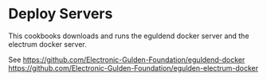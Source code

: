 # Deploy Servers

This cookbooks downloads and runs the eguldend docker server and the electrum docker server.

See
https://github.com/Electronic-Gulden-Foundation/eguldend-docker
https://github.com/Electronic-Gulden-Foundation/egulden-electrum-docker
